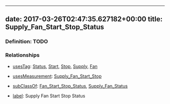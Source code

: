 
---
date: 2017-03-26T02:47:35.627182+00:00
title: Supply_Fan_Start_Stop_Status
---
### Definition: TODO

### Relationships

* [usesTag](https://brickschema.org/schema/1.0/BrickFrame#usesTag): [Status](https://brickschema.org/schema/1.0/BrickTag#Status), [Start](https://brickschema.org/schema/1.0/BrickTag#Start), [Stop](https://brickschema.org/schema/1.0/BrickTag#Stop), [Supply](https://brickschema.org/schema/1.0/BrickTag#Supply), [Fan](https://brickschema.org/schema/1.0/BrickTag#Fan)

* [usesMeasurement](https://brickschema.org/schema/1.0/BrickFrame#usesMeasurement): [Supply_Fan_Start_Stop](https://brickschema.org/schema/1.0/Brick#Supply_Fan_Start_Stop)

* [subClassOf](http://www.w3.org/2000/01/rdf-schema#subClassOf): [Fan_Start_Stop_Status](https://brickschema.org/schema/1.0/Brick#Fan_Start_Stop_Status), [Supply_Fan_Status](https://brickschema.org/schema/1.0/Brick#Supply_Fan_Status)

* [label](http://www.w3.org/2000/01/rdf-schema#label): Supply Fan Start Stop Status
